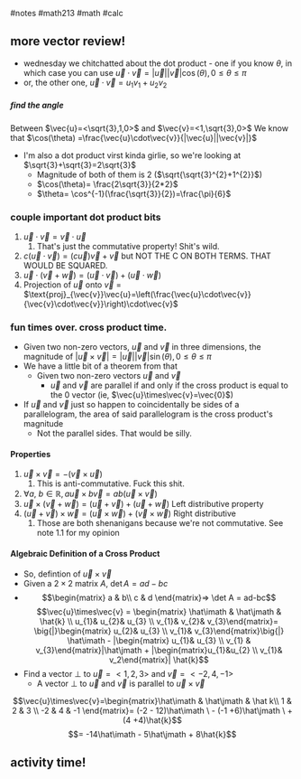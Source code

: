#notes #math213 #math #calc


## more vector review!
- wednesday we chitchatted about the dot product - one if you know $\theta$, in which case you can use $\vec{u}\cdot\vec{v} = |\vec{u}||\vec{v}|\cos(\theta), 0 \leq \theta \leq \pi$
- or, the other one, $\vec{u}\cdot\vec{v}= u_{1}v_{1}+ u_{2}v_{2}$
##### find the angle 
Between $\vec{u}=<\sqrt{3},1,0>$ and $\vec{v}=<1,\sqrt{3},0>$
We know that $\cos(\theta) =\frac{\vec{u}\cdot\vec{v}}{|\vec{u}||\vec{v}|}$
- I'm also a dot product virst kinda girlie, so we're looking at $\sqrt{3}+\sqrt{3}=2\sqrt{3}$
	- Magnitude of both of them is $2$ ($\sqrt{\sqrt{3}^{2}+1^{2}}$)
	- $\cos(\theta)= \frac{2\sqrt{3}}{2*2}$
	- $\theta= \cos^{-1}(\frac{\sqrt{3}}{2})=\frac{\pi}{6}$

### couple important dot product bits
1.  $\vec{u}\cdot\vec{v}=\vec{v}\cdot\vec{u}$
	1. That's just the commutative property! Shit's wild.
2. $c(\vec{u}\cdot\vec{v})= (c\vec{u})\vec{v} + \vec{v}$ but NOT THE C ON BOTH TERMS. THAT WOULD BE SQUARED.
3. $\vec{u}\cdot(\vec{v}+\vec{w})= (\vec{u}\cdot\vec{v})+(\vec{u}\cdot\vec{w})$
4. Projection of $\vec{u}$ onto $\vec{v}$ = $\text{proj}_{\vec{v}}\vec{u}=\left(\frac{\vec{u}\cdot\vec{v}}{\vec{v}\cdot\vec{v}}\right)\cdot\vec{v}$

### fun times over. cross product time.
- Given two non-zero vectors, $\vec{u}$ and $\vec{v}$ in three dimensions, the magnitude of $|\vec{u}\times\vec{v}|=|\vec{u}||\vec{v}|\sin(\theta), 0\leq\theta\leq\pi$
- We have a little bit of a theorem from that
	- Given two non-zero vectors $\vec{u}$ and $\vec{v}$
		- $\vec{u}$ and $\vec{v}$ are parallel if and only if the cross product is equal to the 0 vector (ie, $\vec{u}\times\vec{v}=\vec{0}$)
- If $\vec{u}$ and $\vec{v}$ just so happen to coincidentally be sides of a parallelogram, the area of said parallelogram is the cross product's magnitude
	- Not the parallel sides. That would be silly.
#### Properties
1. $\vec{u}\times\vec{v}= -(\vec{v}\times\vec{u})$ 
	1. This is anti-commutative. Fuck this shit. 
2. $\forall a$, $b\in\mathbb{R}, a\vec{u}\times b\vec{v}=ab(\vec{u}\times\vec{v})$
3. $\vec{u}\times(\vec{v}+\vec{w})=(\vec{u}+\vec{v})+(\vec{u}+\vec{w})$ Left distributive property
4. $(\vec{u}+\vec{v})\times\vec{w}=(\vec{u}\times\vec{w})+(\vec{v}\times\vec{w})$ Right distributive
	1. Those are both shenanigans because we're not commutative. See note 1.1 for my opinion

#### Algebraic Definition of a Cross Product
- So, defintion of $\vec{u}\times\vec{v}$
- Given a $2\times2$ matrix $A$, $\det A = ad-bc$
- $$\begin{matrix}  
a & b\\  
c & d   
	\end{matrix}=> \det A = ad-bc$$
$$\vec{u}\times\vec{v} = \begin{matrix} \hat\imath & \hat\jmath & \hat{k} \\ u_{1}& u_{2}& u_{3}  \\ v_{1}& v_{2}& v_{3}\end{matrix}= \big{|}\begin{matrix} u_{2}& u_{3} \\ v_{1}& v_{3}\end{matrix}\big{|} \hat\imath - |\begin{matrix} u_{1}& u_{3} \\ v_{1} & v_{3}\end{matrix}|\hat\jmath + |\begin{matrix}u_{1}&u_{2} \\ v_{1}& v_2\end{matrix}| \hat{k}$$
- Find a vector $\perp$ to $\vec{u}=<1,2,3>$ and $\vec{v}=<-2,4,-1>$
	- A vector $\perp$ to $\vec{u}$ and $\vec{v}$ is parallel to $\vec{u}\times{\vec{v}}$

$$\vec{u}\times\vec{v}=\begin{matrix}\hat\imath & \hat\jmath & \hat k\\  1 & 2 & 3 \\ -2 & 4 & -1  \end{matrix}= (-2 - 12)\hat\imath \ - (-1 +6)\hat\jmath \ + (4 +4)\hat{k}$$
	$$= -14\hat\imath - 5\hat\jmath + 8\hat{k}$$
	

## activity time!

